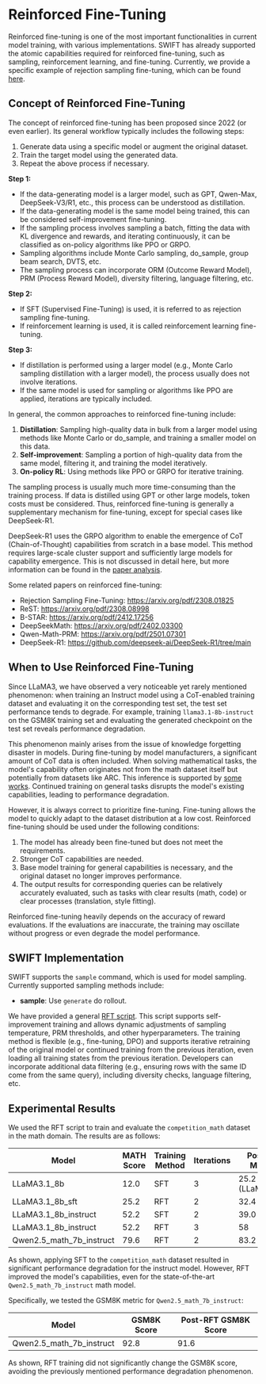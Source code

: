 # Reinforced Fine-Tuning

Reinforced fine-tuning is one of the most important functionalities in current model training, with various implementations. SWIFT has already supported the atomic capabilities required for reinforced fine-tuning, such as sampling, reinforcement learning, and fine-tuning. Currently, we provide a specific example of rejection sampling fine-tuning, which can be found [here](https://github.com/modelscope/ms-swift/tree/main/examples/train/rft/rft.py).

## Concept of Reinforced Fine-Tuning

The concept of reinforced fine-tuning has been proposed since 2022 (or even earlier). Its general workflow typically includes the following steps:

1. Generate data using a specific model or augment the original dataset.
2. Train the target model using the generated data.
3. Repeat the above process if necessary.

**Step 1:**

- If the data-generating model is a larger model, such as GPT, Qwen-Max, DeepSeek-V3/R1, etc., this process can be understood as distillation.
- If the data-generating model is the same model being trained, this can be considered self-improvement fine-tuning.
- If the sampling process involves sampling a batch, fitting the data with KL divergence and rewards, and iterating continuously, it can be classified as on-policy algorithms like PPO or GRPO.
- Sampling algorithms include Monte Carlo sampling, do_sample, group beam search, DVTS, etc.
- The sampling process can incorporate ORM (Outcome Reward Model), PRM (Process Reward Model), diversity filtering, language filtering, etc.

**Step 2:**

- If SFT (Supervised Fine-Tuning) is used, it is referred to as rejection sampling fine-tuning.
- If reinforcement learning is used, it is called reinforcement learning fine-tuning.

**Step 3:**

- If distillation is performed using a larger model (e.g., Monte Carlo sampling distillation with a larger model), the process usually does not involve iterations.
- If the same model is used for sampling or algorithms like PPO are applied, iterations are typically included.

In general, the common approaches to reinforced fine-tuning include:

1. **Distillation**: Sampling high-quality data in bulk from a larger model using methods like Monte Carlo or do_sample, and training a smaller model on this data.
2. **Self-improvement**: Sampling a portion of high-quality data from the same model, filtering it, and training the model iteratively.
3. **On-policy RL**: Using methods like PPO or GRPO for iterative training.

The sampling process is usually much more time-consuming than the training process. If data is distilled using GPT or other large models, token costs must be considered. Thus, reinforced fine-tuning is generally a supplementary mechanism for fine-tuning, except for special cases like DeepSeek-R1.

DeepSeek-R1 uses the GRPO algorithm to enable the emergence of CoT (Chain-of-Thought) capabilities from scratch in a base model. This method requires large-scale cluster support and sufficiently large models for capability emergence. This is not discussed in detail here, but more information can be found in the [paper analysis](https://zhuanlan.zhihu.com/p/19714987272).

Some related papers on reinforced fine-tuning:

- Rejection Sampling Fine-Tuning: https://arxiv.org/pdf/2308.01825
- ReST: https://arxiv.org/pdf/2308.08998
- B-STAR: https://arxiv.org/pdf/2412.17256
- DeepSeekMath: https://arxiv.org/pdf/2402.03300
- Qwen-Math-PRM: https://arxiv.org/pdf/2501.07301
- DeepSeek-R1: https://github.com/deepseek-ai/DeepSeek-R1/tree/main

## When to Use Reinforced Fine-Tuning

Since LLaMA3, we have observed a very noticeable yet rarely mentioned phenomenon: when training an Instruct model using a CoT-enabled training dataset and evaluating it on the corresponding test set, the test set performance tends to degrade. For example, training `llama3.1-8b-instruct` on the GSM8K training set and evaluating the generated checkpoint on the test set reveals performance degradation.

This phenomenon mainly arises from the issue of knowledge forgetting disaster in models. During fine-tuning by model manufacturers, a significant amount of CoT data is often included. When solving mathematical tasks, the model's capability often originates not from the math dataset itself but potentially from datasets like ARC. This inference is supported by [some works](https://zhuanlan.zhihu.com/p/19269451950). Continued training on general tasks disrupts the model's existing capabilities, leading to performance degradation.

However, it is always correct to prioritize fine-tuning. Fine-tuning allows the model to quickly adapt to the dataset distribution at a low cost. Reinforced fine-tuning should be used under the following conditions:

1. The model has already been fine-tuned but does not meet the requirements.
2. Stronger CoT capabilities are needed.
3. Base model training for general capabilities is necessary, and the original dataset no longer improves performance.
4. The output results for corresponding queries can be relatively accurately evaluated, such as tasks with clear results (math, code) or clear processes (translation, style fitting).

Reinforced fine-tuning heavily depends on the accuracy of reward evaluations. If the evaluations are inaccurate, the training may oscillate without progress or even degrade the model performance.

## SWIFT Implementation

SWIFT supports the `sample` command, which is used for model sampling. Currently supported sampling methods include:

- **sample**: Use `generate` do rollout.

We have provided a general [RFT script](https://github.com/modelscope/ms-swift/tree/main/examples/train/rft/rft.py). This script supports self-improvement training and allows dynamic adjustments of sampling temperature, PRM thresholds, and other hyperparameters. The training method is flexible (e.g., fine-tuning, DPO) and supports iterative retraining of the original model or continued training from the previous iteration, even loading all training states from the previous iteration. Developers can incorporate additional data filtering (e.g., ensuring rows with the same ID come from the same query), including diversity checks, language filtering, etc.

## Experimental Results

We used the RFT script to train and evaluate the `competition_math` dataset in the math domain. The results are as follows:

| Model                      | MATH Score | Training Method | Iterations | Post-Training MATH Score  |
|----------------------------|------------|-----------------|------------|---------------------------|
| LLaMA3.1_8b               | 12.0       | SFT             | 3          | 25.2 (LLaMA3.1_8b_sft)   |
| LLaMA3.1_8b_sft           | 25.2       | RFT             | 2          | 32.4                     |
| LLaMA3.1_8b_instruct      | 52.2       | SFT             | 2          | 39.0                     |
| LLaMA3.1_8b_instruct      | 52.2       | RFT             | 3          | 58                       |
| Qwen2.5_math_7b_instruct  | 79.6       | RFT             | 2          | 83.2                     |

As shown, applying SFT to the `competition_math` dataset resulted in significant performance degradation for the instruct model. However, RFT improved the model's capabilities, even for the state-of-the-art `Qwen2.5_math_7b_instruct` math model.

Specifically, we tested the GSM8K metric for `Qwen2.5_math_7b_instruct`:

| Model                      | GSM8K Score | Post-RFT GSM8K Score |
|----------------------------|-------------|-----------------------|
| Qwen2.5_math_7b_instruct  | 92.8        | 91.6                 |

As shown, RFT training did not significantly change the GSM8K score, avoiding the previously mentioned performance degradation phenomenon.

